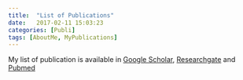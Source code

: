 ```yaml
---
title:  "List of Publications"
date:   2017-02-11 15:03:23
categories: [Publi]
tags: [AboutMe, MyPublications]
---
```


My list of publication is available in [Google Scholar], [Researchgate] and [Pubmed]


[Google Scholar]:https://scholar.google.fr/citations?user=jgHpg1oAAAAJ&hl=fr
[Researchgate]:https://www.researchgate.net/profile/Benjamin_Rohaut
[Pubmed]:https://www.ncbi.nlm.nih.gov/pubmed/?term=Rohaut%20B%5BAuthor%5D&cauthor=true&cauthor_uid=28116238
